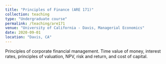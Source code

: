```yaml
---
title: "Principles of Finance (ARE 171)"
collection: teaching
type: "Undergraduate course"
permalink: /teaching/are171
venue: "University of California - Davis, Managerial Economics"
date: 2020-09-01
location: "Davis, CA"
---
```


Principles of corporate financial management. Time value of money, interest rates, principles of valuation, NPV, risk and return, and cost of capital.
